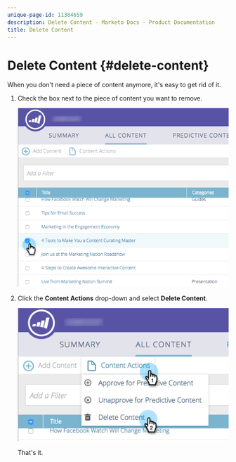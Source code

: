 ```yaml
---
unique-page-id: 11384659
description: Delete Content - Marketo Docs - Product Documentation
title: Delete Content
---
```


# Delete Content {#delete-content}

When you don't need a piece of content anymore, it's easy to get rid of it.

1. Check the box next to the piece of content you want to remove.

   ![](assets/image2017-10-3-9-3a8-3a39.png)

1. Click the **Content Actions** drop-down and select **Delete Content**.

   ![](assets/image2017-10-3-9-3a9-3a12.png)

   That's it.
